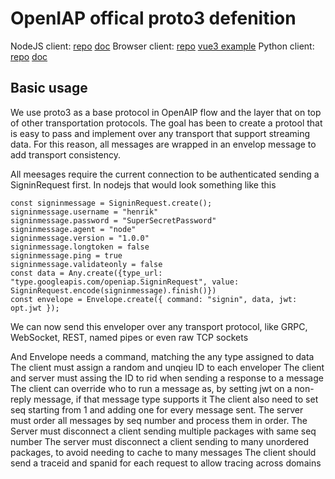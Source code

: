 # OpenIAP offical proto3 defenition

NodeJS client: [repo](https://github.com/openiap/nodeapi) [doc](https://openiap.github.io/nodeapi/)
Browser client: [repo](https://github.com/openiap/jsapi) [vue3 example](https://github.com/openiap/vue3-web-template)
Python client: [repo](https://github.com/openiap/pyapi) [doc](https://openiap.github.io/nodeapi/)

## Basic usage
We use proto3 as a base protocol in OpenAIP flow and the layer that on top of other transportation protocols.
The goal has been to create a protool that is easy to pass and implement over any transport that support streaming data.
For this reason, all messages are wrapped in an envelop message to add transport consistency.

All meesages require the current connection to be authenticated sending a SigninRequest first.
In nodejs that would look something like this
```
const signinmessage = SigninRequest.create();
signinmessage.username = "henrik"
signinmessage.password = "SuperSecretPassword"
signinmessage.agent = "node"
signinmessage.version = "1.0.0"
signinmessage.longtoken = false
signinmessage.ping = true
signinmessage.validateonly = false
const data = Any.create({type_url: "type.googleapis.com/openiap.SigninRequest", value: SigninRequest.encode(signinmessage).finish()})
const envelope = Envelope.create({ command: "signin", data, jwt: opt.jwt });
```
We can now send this enveloper over any transport protocol, like GRPC, WebSocket, REST, named pipes or even raw TCP sockets

And Envelope needs a command, matching the any type assigned to data
The client must assign a random and unqieu ID to each enveloper
The client and server must assing the ID to rid when sending a response to a message
The client can override who to run a message as, by setting jwt on a non-reply message, if that message type supports it
The client also need to set seq starting from 1 and adding one for every message sent.
The server must order all messages by seq number and process them in order.
The Server must disconnect a client sending multiple packages with same seq number 
The server must disconnect a client sending to many unordered packages, to avoid needing to cache to many messages
The client should send a traceid and spanid for each request to allow tracing across domains